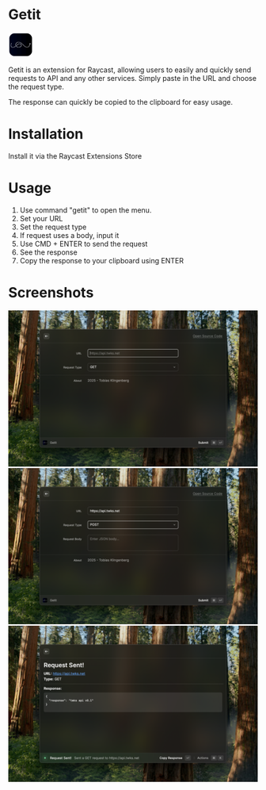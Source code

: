 # Getit

<img src="assets/getit.png" alt="logo" width="50"/>

Getit is an extension for Raycast, allowing users to easily and quickly send requests to API and any other services.
Simply paste in the URL and choose the request type.

The response can quickly be copied to the clipboard for easy usage.

# Installation

Install it via the Raycast Extensions Store

# Usage

1. Use command "getit" to open the menu.
2. Set your URL
3. Set the request type
4. If request uses a body, input it 
5. Use CMD + ENTER to send the request
6. See the response
7. Copy the response to your clipboard using ENTER

# Screenshots

![Screenshot](./metadata/getit-1.png "Screenshot")
![Screenshot](./metadata/getit-2.png "Screenshot")
![Screenshot](./metadata/getit-3.png "Screenshot")